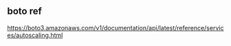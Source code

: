 ## boto ref
https://boto3.amazonaws.com/v1/documentation/api/latest/reference/services/autoscaling.html

